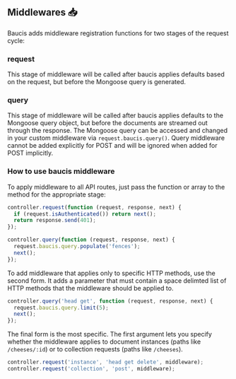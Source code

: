 ## Middlewares :inbox_tray:
Baucis adds middleware registration functions for two stages of the request cycle:

### request

This stage of middleware will be called after baucis applies defaults based on the request, but before the Mongoose query is generated.

### query

This stage of middleware will be called after baucis applies defaults to the Mongoose query object, but before the documents are streamed out through the response.  The Mongoose query can be accessed and changed in your custom middleware via `request.baucis.query()`.  Query middleware cannot be added explicitly for POST and will be ignored when added for POST implicitly.

### How to use baucis middleware

To apply middleware to all API routes, just pass the function or array to the method for the appropriate stage:

``` javascript
controller.request(function (request, response, next) {
  if (request.isAuthenticated()) return next();
  return response.send(401);
});

controller.query(function (request, response, next) {
  request.baucis.query.populate('fences');
  next();
});
```

To add middleware that applies only to specific HTTP methods, use the second form.  It adds a parameter that must contain a space delimted list of HTTP methods that the middleware should be applied to.

``` javascript
controller.query('head get', function (request, response, next) {
  request.baucis.query.limit(5);
  next();
});
```

The final form is the most specific.  The first argument lets you specify whether the middleware applies to document instances (paths like `/cheeses/:id`) or to collection requests (paths like `/cheeses`).

``` javascript
controller.request('instance', 'head get delete', middleware);
controller.request('collection', 'post', middleware);
```